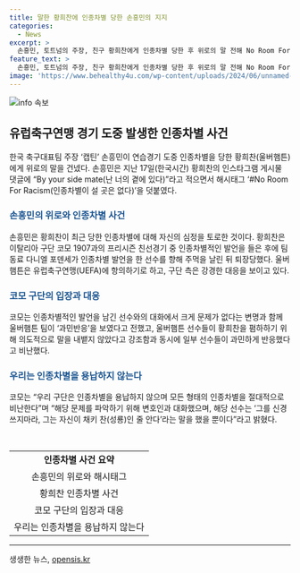 ```yaml
---
title: 말한 황희찬에 인종차별 당한 손흥민의 지지
categories:
  - News
excerpt: >
  손흥민, 토트넘의 주장, 친구 황희찬에게 인종차별 당한 후 위로의 말 전해 No Room For Racism 해시태그와 함께. 황희찬은 인종차별 발언에 대해 토로하며, 울버햄튼은 UEFA에 항의하고 코모와의 입장 등을 다투는 중. 코모는 인종차별 발언 부인하며, 울버햄튼의 과민반응 비판. 축구계 인종차별 문제 공론화되는 가운데, 선수들 간 갈등 가열
feature_text: >
  손흥민, 토트넘의 주장, 친구 황희찬에게 인종차별 당한 후 위로의 말 전해 No Room For Racism 해시태그와 함께. 황희찬은 인종차별 발언에 대해 토로하며, 울버햄튼은 UEFA에 항의하고 코모와의 입장 등을 다투는 중. 코모는 인종차별 발언 부인하며, 울버햄튼의 과민반응 비판. 축구계 인종차별 문제 공론화되는 가운데, 선수들 간 갈등 가열
image: 'https://www.behealthy4u.com/wp-content/uploads/2024/06/unnamed-file.png'
---
```


<p><img src="https://www.behealthy4u.com/wp-content/uploads/2024/06/unnamed-file.png" alt="info 속보" /></p>

<h2 data-ke-size="size26">유럽축구연맹 경기 도중 발생한 인종차별 사건</h2>

<p data-ke-size="size16">한국 축구대표팀 주장 ‘캡틴’ 손흥민이 연습경기 도중 인종차별을 당한 황희찬(울버햄튼)에게 위로의 말을 건넸다. 손흥민은 지난 17일(한국시간) 황희찬의 인스타그램 게시물 댓글에 “By your side mate(난 너의 곁에 있다)”라고 적으면서 해시태그 ‘#No Room For Racism(인종차별이 설 곳은 없다)’을 덧붙였다.</p>

<h3><b><span style="color: #1a5490;">손흥민의 위로와 인종차별 사건</span></b></h3>

<p data-ke-size="size16">손흥민은 황희찬이 최근 당한 인종차별에 대해 자신의 심정을 토로한 것이다. 황희찬은 이탈리아 구단 코모 1907과의 프리시즌 친선경기 중 인종차별적인 발언을 들은 후에 팀 동료 다니엘 포덴세가 인종차별 발언을 한 선수를 향해 주먹을 날린 뒤 퇴장당했다. 울버햄튼은 유럽축구연맹(UEFA)에 항의하기로 하고, 구단 측은 강경한 대응을 보이고 있다.</p>

<h3><b><span style="color: #1a5490;">코모 구단의 입장과 대응</span></b></h3>

<p data-ke-size="size16">코모는 인종차별적인 발언을 남긴 선수와의 대화에서 크게 문제가 없다는 변명과 함께 울버햄튼 팀이 ‘과민반응’을 보였다고 전했고, 울버햄튼 선수들이 황희찬을 폄하하기 위해 의도적으로 말을 내뱉지 않았다고 강조함과 동시에 일부 선수들이 과민하게 반응했다고 비난했다.</p>

<h3><b><span style="color: #1a5490;">우리는 인종차별을 용납하지 않는다</span></b></h3>

<p data-ke-size="size16">코모는 “우리 구단은 인종차별을 용납하지 않으며 모든 형태의 인종차별을 절대적으로 비난한다”며 “해당 문제를 파악하기 위해 변호인과 대화했으며, 해당 선수는 ‘그를 신경 쓰지마라, 그는 자신이 채키 찬(성룡)인 줄 안다’라는 말을 했을 뿐이다”라고 밝혔다.</p>

<p data-ke-size="size16">&nbsp;</p>

<table>
    <tbody>
        <tr>
            <td style="text-align: center; height: 17px;"><b>인종차별 사건 요약</b></td>
        </tr>
        <tr>
            <td style="text-align: center; height: 17px;">손흥민의 위로와 해시태그</td>
        </tr>
        <tr>
            <td style="text-align: center; height: 17px;">황희찬 인종차별 사건</td>
        </tr>
        <tr>
            <td style="text-align: center; height: 17px;">코모 구단의 입장과 대응</td>
        </tr>
        <tr>
            <td style="text-align: center; height: 17px;">우리는 인종차별을 용납하지 않는다</td>
        </tr>
    </tbody>
</table>

<p><hr></p>
생생한 뉴스, <a href="https://opensis.kr" rel="dofollow">opensis.kr</a>


